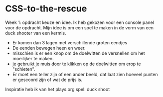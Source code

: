 # CSS-to-the-rescue

Week 1: opdracht keuze en idee.
Ik heb gekozen voor een console panel voor de opdracht.
Mijn idee is om een spel te maken in de vorm van een duck shooter van een kermis.
- Er komen dan 3 lagen met verschillende groten eendjes
- De eenden bewegen heen en weer.
- misschien is er een knop om de doelwitten de versnellen om het moeilijker te maken.
- je gebruikt je muis door te klikken op de doelwitten om erop te "schieten".
- Er moet een teller zijn of een ander beeld, dat laat zien hoeveel punten er gescoord zijn of wat de prijs is.

Inspiratie heb ik van het plays.org spel: duck shoot

